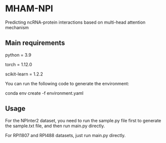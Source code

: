 # MHAM-NPI

Predicting ncRNA-protein interactions based on
multi-head attention mechanism

## Main requirements

python = 3.9

torch = 1.12.0

scikit-learn = 1.2.2

You can run the following code to generate the environment:

conda env create -f environment.yaml

## Usage

For the NPInter2 dataset, you need to run the sample.py file first to generate the sample.txt file, and then run main.py directly.

For RPI1807 and RPI488 datasets, just run main.py directly.